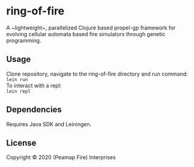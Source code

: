 # ring-of-fire

A ~lightweight~, parallelized Clojure based propel-gp framework for evolving cellular automata based fire simulators through genetic programming.

## Usage

Clone repository, navigate to the ring-of-fire directory and run command: <br />
`lein run`<br />
To interact with a repl: <br />
`lein repl`

## Dependencies

Requires Java SDK and Leiningen. 

## License

Copyright © 2020 (Peamap Fire) Interprises



